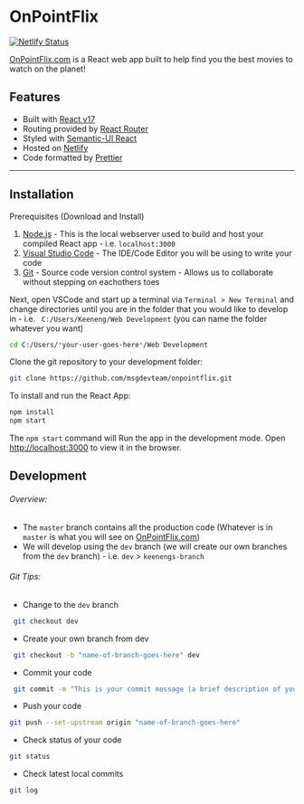 # OnPointFlix

[![Netlify Status](https://api.netlify.com/api/v1/badges/0a51d0e9-f611-4dd8-887f-fc1889e68540/deploy-status)](https://app.netlify.com/sites/onpointflix/deploys)

[OnPointFlix.com](https://onpointflix.com/) is a React web app built to help find you the best movies to watch on the planet!

## Features

- Built with [React v17](https://reactjs.org/docs/create-a-new-react-app.html)
- Routing provided by [React Router](https://reactrouter.com/)
- Styled with [Semantic-UI React](https://react.semantic-ui.com/)
- Hosted on [Netlify](https://app.netlify.com/)
- Code formatted by [Prettier](https://prettier.io/)

---

## Installation

Prerequisites (Download and Install)

1. [Node.js](https://nodejs.org/en/download/) - This is the local webserver used to build and host your compiled React app - i.e. `localhost:3000`
2. [Visual Studio Code](https://code.visualstudio.com/) - The IDE/Code Editor you will be using to write your code
3. [Git](https://git-scm.com/download/win) - Source code version control system - Allows us to collaborate without stepping on eachothers toes

Next, open VSCode and start up a terminal via `Terminal > New Terminal` and change directories until you are in the folder that you would like to develop in - i.e. ` C:/Users/Keeneng/Web Development` (you can name the folder whatever you want)

```sh
cd C:/Users/*your-user-goes-here*/Web Development
```

Clone the git repository to your development folder:

```sh
git clone https://github.com/msgdevteam/onpointflix.git
```

To install and run the React App:

```sh
npm install
npm start
```

The `npm start` command will Run the app in the development mode.
Open [http://localhost:3000](http://localhost:3000) to view it in the browser.

## Development

###### Overview:

- The `master` branch contains all the production code (Whatever is in `master` is what you will see on [OnPointFlix.com](https://onpointflix.com/))
- We will develop using the `dev` branch (we will create our own branches from the `dev` branch) - i.e. `dev` > `keenengs-branch`

###### Git Tips:

- Change to the `dev` branch

```sh
 git checkout dev
```

- Create your own branch from dev

```sh
 git checkout -b "name-of-branch-goes-here" dev
```

- Commit your code

```sh
 git commit -m "This is your commit message (a brief description of your code changes)" -a
```

- Push your code

```sh
git push --set-upstream origin "name-of-branch-goes-here"
```

- Check status of your code

```sh
git status
```

- Check latest local commits

```sh
git log
```

&nbsp;
&nbsp;
&nbsp;
